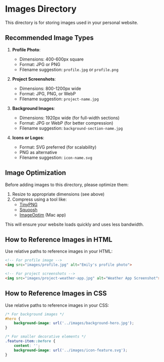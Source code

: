 # Images Directory

This directory is for storing images used in your personal website.

## Recommended Image Types

1. **Profile Photo**: 
   - Dimensions: 400-600px square
   - Format: JPG or PNG
   - Filename suggestion: `profile.jpg` or `profile.png`

2. **Project Screenshots**:
   - Dimensions: 800-1200px wide
   - Format: JPG, PNG, or WebP
   - Filename suggestion: `project-name.jpg`

3. **Background Images**:
   - Dimensions: 1920px wide (for full-width sections)
   - Format: JPG or WebP (for better compression)
   - Filename suggestion: `background-section-name.jpg`

4. **Icons or Logos**:
   - Format: SVG preferred (for scalability)
   - PNG as alternative
   - Filename suggestion: `icon-name.svg`

## Image Optimization

Before adding images to this directory, please optimize them:

1. Resize to appropriate dimensions (see above)
2. Compress using a tool like:
   - [TinyPNG](https://tinypng.com/)
   - [Squoosh](https://squoosh.app/)
   - [ImageOptim](https://imageoptim.com/) (Mac app)

This will ensure your website loads quickly and uses less bandwidth.

## How to Reference Images in HTML

Use relative paths to reference images in your HTML:

```html
<!-- For profile image -->
<img src="images/profile.jpg" alt="Emily's profile photo">

<!-- For project screenshots -->
<img src="images/project-weather-app.jpg" alt="Weather App Screenshot">
```

## How to Reference Images in CSS

Use relative paths to reference images in your CSS:

```css
/* For background images */
#hero {
    background-image: url('../images/background-hero.jpg');
}

/* For smaller decorative elements */
.feature-item::before {
    content: '';
    background-image: url('../images/icon-feature.svg');
}